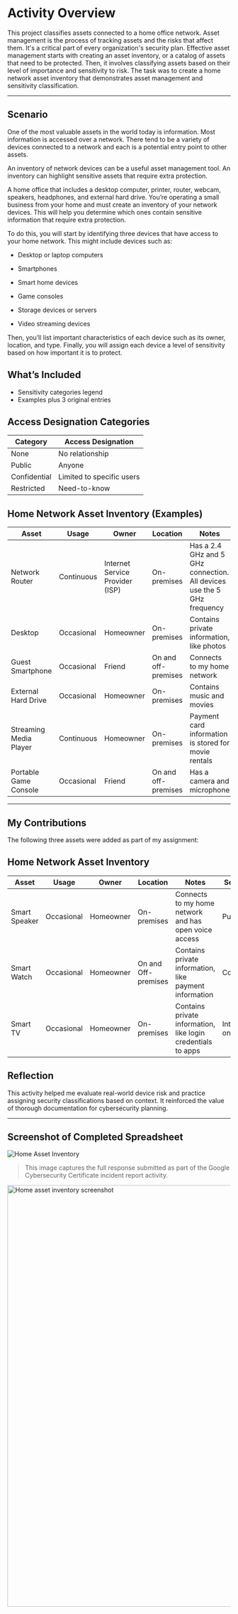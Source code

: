 # Activity Overview 
This project classifies assets connected to a home office network. Asset management is the process of tracking assets and the risks that affect them. It's a critical part of every organization's security plan. Effective asset management starts with creating an asset inventory, or a catalog of assets that need to be protected. Then, it involves classifying assets based on their level of importance and sensitivity to risk. The task was to create a home network asset inventory that demonstrates asset management and sensitivity classification.

---

## Scenario 
One of the most valuable assets in the world today is information. Most information is accessed over a network. There tend to be a variety of devices connected to a network and each is a potential entry point to other assets.

An inventory of network devices can be a useful asset management tool. An inventory can highlight sensitive assets that require extra protection.

A home office that includes a desktop computer, printer, router, webcam, speakers, headphones, and external hard drive.
You’re operating a small business from your home and must create an inventory of your network devices. This will help you determine which ones contain sensitive information that require extra protection.

To do this, you will start by identifying three devices that have access to your home network. This might include devices such as:

- Desktop or laptop computers

- Smartphones

- Smart home devices

- Game consoles

- Storage devices or servers

- Video streaming devices

Then, you’ll list important characteristics of each device such as its owner, location, and type. Finally, you will assign each device a level of sensitivity based on how important it is to protect.


## What’s Included
- Sensitivity categories legend
- Examples plus 3 original entries

## Access Designation Categories

| Category     | Access Designation        |
|--------------|----------------------------|
| None         | No relationship            |
| Public       | Anyone                     |
| Confidential | Limited to specific users  |
| Restricted   | Need-to-know               |

## Home Network Asset Inventory (Examples)

| Asset                  | Usage      | Owner              | Location            | Notes                                                                       | Sensitivity     |
|------------------------|------------|--------------------|---------------------|------------------------------------------------------------------------------|------------------|
| Network Router         | Continuous | Internet Service Provider (ISP) | On-premises     | Has a 2.4 GHz and 5 GHz connection. All devices use the 5 GHz frequency     | Confidential     |
| Desktop                | Occasional | Homeowner           | On-premises         | Contains private information, like photos                                   | Restricted       |
| Guest Smartphone       | Occasional | Friend              | On and off-premises | Connects to my home network                                                 | Internal-only    |
| External Hard Drive    | Occasional | Homeowner           | On-premises         | Contains music and movies                                                   | Confidential     |
| Streaming Media Player | Continuous | Homeowner           | On-premises         | Payment card information is stored for movie rentals                        | Internal-only    |
| Portable Game Console  | Occasional | Friend              | On and off-premises | Has a camera and microphone                                                 | Internal-only    |

---

## My Contributions

The following three assets were added as part of my assignment:

## Home Network Asset Inventory

| Asset         | Usage      | Owner     | Location           | Notes                                                           | Sensitivity     |
|---------------|------------|-----------|--------------------|------------------------------------------------------------------|------------------|
| Smart Speaker | Occasional | Homeowner | On-premises        | Connects to my home network and has open voice access           | Public           |
| Smart Watch   | Occasional | Homeowner | On and Off-premises| Contains private information, like payment information           | Confidential     |
| Smart TV      | Occasional | Homeowner | On-premises        | Contains private information, like login credentials to apps     | Internal-only    |

## Reflection
This activity helped me evaluate real-world device risk and practice assigning security classifications based on context. It reinforced the value of thorough documentation for cybersecurity planning.

---

## Screenshot of Completed Spreadsheet
![Home Asset Inventory](images/home-asset-inventory.png)
> This image captures the full response submitted as part of the Google Cybersecurity Certificate incident report activity.   
<img width="1513" height="949" alt="Home asset inventory screenshot" src="https://github.com/user-attachments/assets/dbea2021-eb1c-4a5b-85f4-937fd83355b2" />
